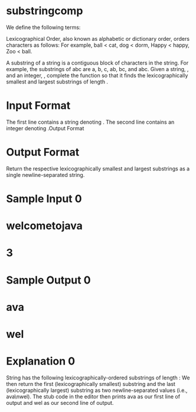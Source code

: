 # substringcomp

We define the following terms:

Lexicographical Order, also known as alphabetic or dictionary order, orders characters as follows:
For example, ball < cat, dog < dorm, Happy < happy, Zoo < ball.

A substring of a string is a contiguous block of characters in the string. For example, the substrings of abc are a, b, c, ab, bc, and abc.
Given a string, , and an integer, , complete the function so that it finds the lexicographically smallest and largest substrings of length .

# Input Format

The first line contains a string denoting .
The second line contains an integer denoting .Output Format

# Output Format

Return the respective lexicographically smallest and largest substrings as a single newline-separated string.



# Sample Input 0

# welcometojava
# 3

# Sample Output 0

# ava
# wel

# Explanation 0

String  has the following lexicographically-ordered substrings of length :
We then return the first (lexicographically smallest) substring and the last (lexicographically largest) substring as two newline-separated values (i.e., ava\nwel).
The stub code in the editor then prints ava as our first line of output and wel as our second line of output.


